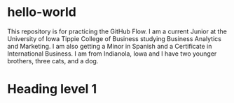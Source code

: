 # hello-world
This repository is for practicing the GitHub Flow.
I am a current Junior at the University of Iowa Tippie College of Business studying Business Analytics and Marketing. I am also getting a Minor in Spanish and a Certificate in International Business. I am from Indianola, Iowa and I have two younger brothers, three cats, and a dog.

# Heading level 1
